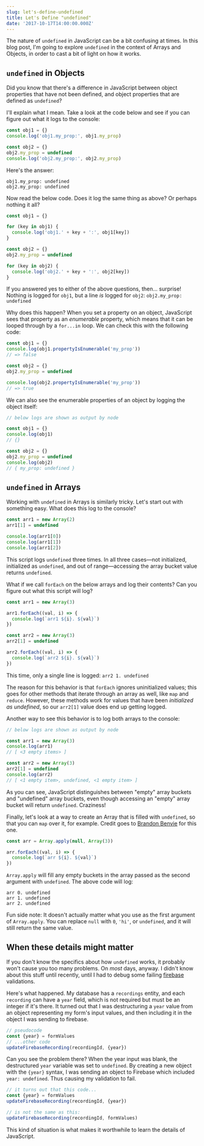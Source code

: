 ```yaml
---
slug: let's-define-undefined
title: Let's Define "undefined"
date: '2017-10-17T14:00:00.000Z'
---
```


The nature of `undefined` in JavaScript can be a bit confusing at times. In this blog post, I'm going to explore `undefined` in the context of Arrays and Objects, in order to cast a bit of light on how it works.

## `undefined` in Objects

Did you know that there's a difference in JavaScript between object properties that have not been defined, and object properties that are defined as `undefined`?

I'll explain what I mean. Take a look at the code below and see if you can figure out what it logs to the console:

```javascript
const obj1 = {}
console.log('obj1.my_prop:', obj1.my_prop)

const obj2 = {}
obj2.my_prop = undefined
console.log('obj2.my_prop:', obj2.my_prop)
```

Here's the answer:

```
obj1.my_prop: undefined
obj2.my_prop: undefined
```

Now read the below code. Does it log the same thing as above? Or perhaps nothing it all?

```javascript
const obj1 = {}

for (key in obj1) {
  console.log('obj1.' + key + ':', obj1[key])
}

const obj2 = {}
obj2.my_prop = undefined

for (key in obj2) {
  console.log('obj2.' + key + ':', obj2[key])
}
```

If you answered yes to either of the above questions, then... surprise! Nothing is logged for `obj1`, but a line *is* logged for `obj2`: `obj2.my_prop: undefined`

Why does this happen? When you set a property on an object, JavaScript sees that property as an *enumerable* property, which means that it can be looped through by a `for...in` loop. We can check this with the following code:

```javascript
const obj1 = {}
console.log(obj1.propertyIsEnumerable('my_prop'))
// => false

const obj2 = {}
obj2.my_prop = undefined

console.log(obj2.propertyIsEnumerable('my_prop'))
// => true
```

We can also see the enumerable properties of an object by logging the object itself:

```javascript
// below logs are shown as output by node

const obj1 = {}
console.log(obj1)
// {}

const obj2 = {}
obj2.my_prop = undefined
console.log(obj2)
// { my_prop: undefined }
```

## `undefined` in Arrays

Working with `undefined` in Arrays is similarly tricky. Let's start out with something easy. What does this log to the console?

```javascript
const arr1 = new Array(2)
arr1[1] = undefined

console.log(arr1[0])
console.log(arr1[1])
console.log(arr1[2])
```

This script logs `undefined` three times. In all three cases—not initialized, initialized as `undefined`, and out of range—accessing the array bucket value returns `undefined`.

What if we call `forEach` on the below arrays and log their contents? Can you figure out what this script will log?

```javascript
const arr1 = new Array(3)

arr1.forEach((val, i) => {
  console.log(`arr1 ${i}. ${val}`)
})

const arr2 = new Array(3)
arr2[1] = undefined

arr2.forEach((val, i) => {
  console.log(`arr2 ${i}. ${val}`)
})
```

This time, only a single line is logged: `arr2 1. undefined`

The reason for this behavior is that `forEach` ignores uninitialized values; this goes for other methods that iterate through an array as well, like `map` and `reduce`. However, these methods work for values that have been *initialized as undefined*, so our `arr2[1]` value does end up getting logged.

Another way to see this behavior is to log both arrays to the console:

```javascript
// below logs are shown as output by node

const arr1 = new Array(3)
console.log(arr1)
// [ <3 empty items> ]

const arr2 = new Array(3)
arr2[1] = undefined
console.log(arr2)
// [ <1 empty item>, undefined, <1 empty item> ]
```

As you can see, JavaScript distinguishes between "empty" array buckets and "undefined" array buckets, even though accessing an "empty" array bucket will return `undefined`. Craziness!

Finally, let's look at a way to create an Array that is filled with `undefined`, so that you can `map` over it, for example. Credit goes to [Brandon Benvie](https://mail.mozilla.org/pipermail/es-discuss/2012-April/022273.html) for this one.

```javascript
const arr = Array.apply(null, Array(3))

arr.forEach((val, i) => {
  console.log(`arr ${i}. ${val}`)
})
```

`Array.apply` will fill any empty buckets in the array passed as the second argument with `undefined`. The above code will log:

```
arr 0. undefined
arr 1. undefined
arr 2. undefined
```

Fun side note: It doesn't actually matter what you use as the first argument of `Array.apply`. You can replace `null` with `0`, `'hi'`, or `undefined`, and it will still return the same value.

## When these details might matter

If you don't know the specifics about how `undefined` works, it probably won't cause you too many problems. On *most* days, anyway. I didn't know about this stuff until recently, until I had to debug some failing [firebase](https://firebase.google.com/) validations.

Here's what happened. My database has a `recordings` entity, and each `recording` can have a `year` field, which is not required but must be an integer if it's there. It turned out that I was destructuring a `year` value from an object representing my form's input values, and then including it in the object I was sending to firebase.

```javascript
// pseudocode
const {year} = formValues
// ...other code
updateFirebaseRecording(recordingId, {year})
```

Can you see the problem there? When the year input was blank, the destructured `year` variable was set to `undefined`. By creating a new object with the `{year}` syntax, I was sending an object to Firebase which included `year: undefined`. Thus causing my validation to fail.

```javascript
// it turns out that this code...
const {year} = formValues
updateFirebaseRecording(recordingId, {year})

// is not the same as this:
updateFirebaseRecording(recordingId, formValues)
```

This kind of situation is what makes it worthwhile to learn the details of JavaScript.
